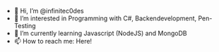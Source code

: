 - 👋 Hi, I’m @infinitec0des
- 👀 I’m interested in Programming with C#, Backendevelopment, Pen-Testing
- 🌱 I’m currently learning Javascript (NodeJS) and MongoDB
- 📫 How to reach me: Here!

<!---
infinitec0des/infinitec0des is a ✨ special ✨ repository because its `README.md` (this file) appears on your GitHub profile.
You can click the Preview link to take a look at your changes.
--->
